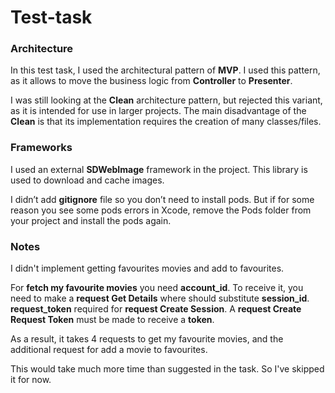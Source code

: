 # Test-task

### Architecture
In this test task, I used the architectural pattern of **MVP**.
I used this pattern, as it allows to move the business logic from **Controller** to **Presenter**.

I was still looking at the **Clean** architecture pattern, but rejected this variant, as it is intended for use in larger projects. 
The main disadvantage of the **Clean** is that its implementation requires the creation of many classes/files.

### Frameworks
I used an external **SDWebImage** framework in the project. 
This library is used to download and cache images.

I didn’t add **gitignore** file so you don’t need to install pods.
But if for some reason you see some pods errors in Xcode, remove the Pods folder from your project and install the pods again.

### Notes
I didn't implement getting favourites movies and add to favourites. 

For **fetch my favourite movies** you need **account_id**. 
To receive it, you need to make a **request Get Details** where should substitute **session_id**. **request_token** required for **request Create Session**. 
A **request Create Request Token** must be made to receive a **token**. 

As a result, it takes 4 requests to get my favourite movies, and the additional request for add a movie to favourites. 

This would take much more time than suggested in the task. 
So I've skipped it for now.


